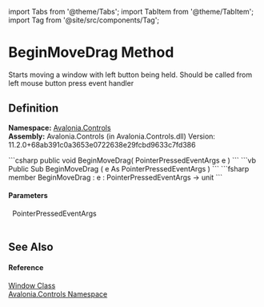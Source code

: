 import Tabs from '@theme/Tabs'; 
import TabItem from '@theme/TabItem'; 
import Tag from '@site/src/components/Tag'; 

# BeginMoveDrag Method


Starts moving a window with left button being held. Should be called from left mouse button press event handler



## Definition
**Namespace:** <a href="N_Avalonia_Controls">Avalonia.Controls</a>  
**Assembly:** Avalonia.Controls (in Avalonia.Controls.dll) Version: 11.2.0+68ab391c0a3653e0722638e29fcbd9633c7fd386

<Tabs groupId="api-code-preview">
<TabItem value="csharp" label="C#">
```csharp
public void BeginMoveDrag(
	PointerPressedEventArgs e
)
```
</TabItem>
<TabItem value="vb" label="VB">
```vb
Public Sub BeginMoveDrag ( 
	e As PointerPressedEventArgs
)
```
</TabItem>
<TabItem value="fsharp" label="F#">
```fsharp
member BeginMoveDrag : 
        e : PointerPressedEventArgs -> unit 
```
</TabItem>
</Tabs>



#### Parameters
<dl><dt>  PointerPressedEventArgs</dt><dd> </dd></dl>

## See Also


#### Reference
<a href="T_Avalonia_Controls_Window">Window Class</a>  
<a href="N_Avalonia_Controls">Avalonia.Controls Namespace</a>  
